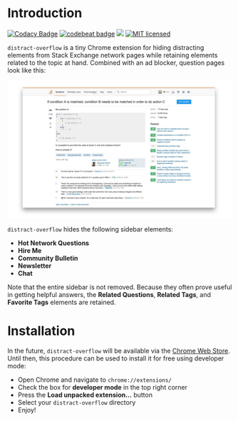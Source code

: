 # Introduction
[![Codacy Badge](https://api.codacy.com/project/badge/Grade/1bbd4f62b942411288e5cb21b5505129)](https://www.codacy.com/app/nathantspencer/distract-overflow?utm_source=github.com&utm_medium=referral&utm_content=nathantspencer/distract-overflow&utm_campaign=badger)
[![codebeat badge](https://codebeat.co/badges/90fc4954-b651-447d-87bb-afe51b850a95)](https://codebeat.co/projects/github-com-nathantspencer-distract-overflow-master)
![](https://reposs.herokuapp.com/?path=nathantspencer/distract-overflow&color=blue)
[![MIT licensed](https://img.shields.io/badge/license-MIT-blue.svg)](https://github.com/nathantspencer/distract-overflow/blob/master/LICENSE.md)

`distract-overflow` is a tiny Chrome extension for hiding distracting elements from Stack Exchange network pages while retaining elements related to the topic at hand. Combined with an ad blocker, question pages look like this:

![No distractions here!](images/example.jpg)

`distract-overflow` hides the following sidebar elements:
 - **Hot Network Questions**
 - **Hire Me**
 - **Community Bulletin**
 - **Newsletter**
 - **Chat**
 
Note that the entire sidebar is not removed. Because they often prove useful in getting helpful answers, the **Related Questions**, **Related Tags**, and **Favorite Tags** elements are retained.

# Installation
In the future, `distract-overflow` will be available via the [Chrome Web Store](https://chrome.google.com/webstore/category/extensions). Until then, this procedure can be used to install it for free using developer mode:
 - Open Chrome and navigate to `chrome://extensions/`
 - Check the box for **developer mode** in the top right corner
 - Press the **Load unpacked extension...** button
 - Select your `distract-overflow` directory
 - Enjoy!
